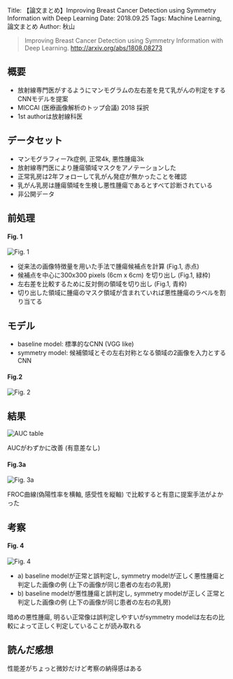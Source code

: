 Title: 【論文まとめ】Improving Breast Cancer Detection using Symmetry Information with Deep Learning
Date: 2018.09.25
Tags: Machine Learning, 論文まとめ
Author: 秋山


> Improving Breast Cancer Detection using Symmetry Information with Deep Learning.
http://arxiv.org/abs/1808.08273

## 概要
- 放射線専門医がするようにマンモグラムの左右差を見て乳がんの判定をするCNNモデルを提案
- MICCAI (医療画像解析のトップ会議) 2018 採択
- 1st authorは放射線科医

## データセット
- マンモグラフィー7k症例, 正常4k, 悪性腫瘍3k
- 放射線専門医により腫瘍領域マスクをアノテーションした
- 正常乳房は2年フォローして乳がん発症が無かったことを確認
- 乳がん乳房は腫瘍領域を生検し悪性腫瘍であるとすべて診断されている
- 非公開データ

## 前処理
#### Fig. 1
![Fig. 1]({attach}images/breast_cancer_detection_figs/2352f582-60c8-486b-a9ec-c247787510f7.png)

- 従来法の画像特徴量を用いた手法で腫瘍候補点を計算 (Fig.1, 赤点)
- 候補点を中心に300x300 pixels (6cm x 6cm) を切り出し (Fig.1, 緑枠)
- 左右差を比較するために反対側の領域を切り出し (Fig.1, 青枠)
- 切り出した領域に腫瘍のマスク領域が含まれていれば悪性腫瘍のラベルを割り当てる

## モデル
- baseline model: 標準的なCNN (VGG like)
- symmetry model: 候補領域とその左右対称となる領域の2画像を入力とするCNN

#### Fig.2
![Fig. 2]({attach}images/breast_cancer_detection_figs/67ac70b1-0afe-478b-b046-a2bacb1450f8.png)

## 結果
![AUC table]({attach}images/breast_cancer_detection_figs/e382b9e382afe383aae383bce383b3e382b7e383a7e38383e38388-2018-09-25-17-28-58.png)

AUCがわずかに改善 (有意差なし)

#### Fig.3a
![Fig. 3a]({attach}images/breast_cancer_detection_figs/6aaac880-7ac2-4425-8be3-4d78367088e2.png)

FROC曲線(偽陽性率を横軸, 感受性を縦軸) で比較すると有意に提案手法がよかった

## 考察

#### Fig. 4
![Fig. 4]({attach}images/breast_cancer_detection_figs/ef07a0c8-ed1e-4127-b747-f9103aa6095e.png)

- a) baseline modelが正常と誤判定し, symmetry modelが正しく悪性腫瘍と判定した画像の例 (上下の画像が同じ患者の左右の乳房)
- b) baseline modelが悪性腫瘍と誤判定し, symmetry modelが正しく正常と判定した画像の例 (上下の画像が同じ患者の左右の乳房)

暗めの悪性腫瘍, 明るい正常像は誤判定しやすいがsymmetry modelは左右の比較によって正しく判定していることが読み取れる

## 読んだ感想
性能差がちょっと微妙だけど考察の納得感はある
